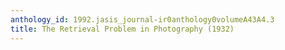 ```yaml
---
anthology_id: 1992.jasis_journal-ir0anthology0volumeA43A4.3
title: The Retrieval Problem in Photography (1932)
---
```

